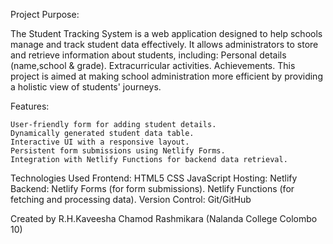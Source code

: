 Project Purpose:

The Student Tracking System is a web application designed to help schools manage and track student data effectively. It allows administrators to store and retrieve information about students,
including:
    Personal details (name,school & grade).
    Extracurricular activities.
    Achievements.
This project is aimed at making school administration more efficient by providing a holistic view of students' journeys.

Features:

    User-friendly form for adding student details.
    Dynamically generated student data table.
    Interactive UI with a responsive layout.
    Persistent form submissions using Netlify Forms.
    Integration with Netlify Functions for backend data retrieval.

Technologies Used
    Frontend:
        HTML5
        CSS
        JavaScript
    Hosting:
        Netlify
    Backend:
        Netlify Forms (for form submissions).
        Netlify Functions (for fetching and processing data).
    Version Control:
        Git/GitHub


Created by R.H.Kaveesha Chamod Rashmikara (Nalanda College Colombo 10)